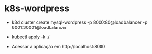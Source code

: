 # k8s-wordpress

- k3d cluster create mysql-wordpress -p 8000:80@loadbalancer -p 8001:30001@loadbalancer
- kubectl apply -k ./

- Acessar a aplicação em http://localhost:8000